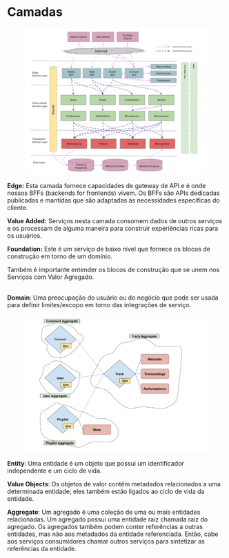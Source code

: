 # Camadas

<figure><img src="../../.gitbook/assets/image (11).png" alt=""><figcaption></figcaption></figure>

**Edge:** Esta camada fornece capacidades de gateway de API e é onde nossos BFFs (backends for frontends) vivem. Os BFFs são APIs dedicadas publicadas e mantidas que são adaptadas às necessidades específicas do cliente.

**Value Added:** Serviços nesta camada consomem dados de outros serviços e os processam de alguma maneira para construir experiências ricas para os usuários.

**Foundation:** Este é um serviço de baixo nível que fornece os blocos de construção em torno de um domínio.

Também é importante entender os blocos de construção que se unem nos Serviços com Valor Agregado.&#x20;



\
**Domain**: Uma preocupação do usuário ou do negócio que pode ser usada para definir limites/escopo em torno das integrações de serviço.

<figure><img src="../../.gitbook/assets/image (7).png" alt=""><figcaption></figcaption></figure>

**Entity**: Uma entidade é um objeto que possui um identificador independente e um ciclo de vida.&#x20;

**Value Objects**:  Os objetos de valor contêm metadados relacionados a uma determinada entidade; eles também estão ligados ao ciclo de vida da entidade.

&#x20;**Aggregate**: Um agregado é uma coleção de uma ou mais entidades relacionadas. Um agregado possui uma entidade raiz chamada raiz do agregado. Os agregados também podem conter referências a outras entidades, mas não aos metadados da entidade referenciada. Então, cabe aos serviços consumidores chamar outros serviços para sintetizar as referências da entidade.

